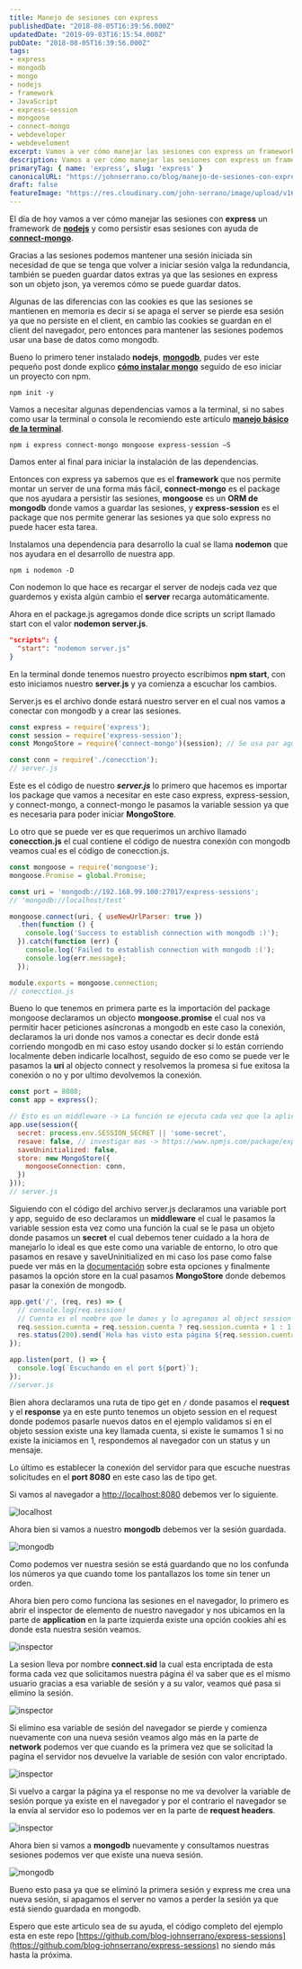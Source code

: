 ```yaml
---
title: Manejo de sesiones con express
publishedDate: "2018-08-05T16:39:56.000Z"
updatedDate: "2019-09-03T16:15:54.000Z"
pubDate: "2018-08-05T16:39:56.000Z"
tags:
- express
- mongodb
- mongo
- nodejs
- framework
- JavaScript
- express-session
- mongoose
- connect-mongo
- webdeveloper
- webdeveloment
excerpt: Vamos a ver cómo manejar las sesiones con express un framework de nodejs y como persistir esas sesiones con ayuda de connect-mongo.
description: Vamos a ver cómo manejar las sesiones con express un framework de nodejs y como persistir esas sesiones con ayuda de connect-mongo.
primaryTag: { name: 'express', slug: 'express' }
canonicalURL: "https://johnserrano.co/blog/manejo-de-sesiones-con-express"
draft: false
featureImage: "https://res.cloudinary.com/john-serrano/image/upload/v1683207808/John%20Serrano/Blog%20Post/manejo-de-sesiones-con-express/sessions-express_nxoqoe.jpg"
---
```


El día de hoy vamos a ver cómo manejar las sesiones con **express** un framework de **[nodejs](https://nodejs.org/en/)** y como persistir esas sesiones con ayuda de **[connect-mongo](https://www.npmjs.com/package/connect-mongo)**.

Gracias a las sesiones podemos mantener una sesión iniciada sin necesidad de que se tenga que volver a iniciar sesión valga la redundancia, también se pueden guardar datos extras ya que las sesiones en express son un objeto json, ya veremos cómo se puede guardar datos.

Algunas de las diferencias con las cookies es que las sesiones se mantienen en memoria es decir si se apaga el server se pierde esa sesión ya que no persiste en el client, en cambio las cookies se guardan en el client del navegador, pero entonces para mantener las sesiones podemos usar una base de datos como mongodb.

Bueno lo primero tener instalado **nodejs**, **[mongodb](https://www.mongodb.com/)**, pudes ver este pequeño post donde explico **[cómo instalar mongo](https://blog.johnserrano.co/instalacion-de-mongodb/)** seguido de eso iniciar un proyecto con npm.

`npm init -y`

Vamos a necesitar algunas dependencias vamos a la terminal, si no sabes como usar la terminal o consola le recomiendo este artículo **[manejo básico de la terminal](https://blog.johnserrano.co/manejo-basico-de-la-terminal/)**.

`npm i express connect-mongo mongoose express-session –S`

Damos enter al final para iniciar la instalación de las dependencias.

Entonces con express ya sabemos que es el **framework** que nos permite montar un server de una forma más fácil, **connect-mongo** es el package que nos ayudara a persistir las sesiones, **mongoose** es un **ORM de mongodb** donde vamos a guardar las sesiones, y **express-session** es el package que nos permite generar las sesiones ya que solo express no puede hacer esta tarea.

Instalamos una dependencia para desarrollo la cual se llama **nodemon** que nos ayudara en el desarrollo de nuestra app.

`npm i nodemon -D`

Con nodemon lo que hace es recargar el server de nodejs cada vez que guardemos y exista algún cambio el **server** recarga automáticamente.

Ahora en el package.js agregamos donde dice scripts un script llamado start con el valor **nodemon server.js**.

```json
"scripts": { 
  "start": "nodemon server.js" 
}
```
    

En la terminal donde tenemos nuestro proyecto escribimos **npm start**, con esto iniciamos nuestro **server.js** y ya comienza a escuchar los cambios.

Server.js es el archivo donde estará nuestro server en el cual nos vamos a conectar con mongodb y a crear las sesiones.

```js
const express = require('express'); 
const session = require('express-session'); 
const MongoStore = require('connect-mongo')(session); // Se usa par aguardar las sessiones en mongodb 

const conn = require('./conecction');
// server.js
```
    

Este es el código de nuestro ***server.js*** lo primero que hacemos es importar los package que vamos a necesitar en este caso express, express-session, y connect-mongo, a connect-mongo le pasamos la variable session ya que es necesaria para poder iniciar **MongoStore**.

Lo otro que se puede ver es que requerimos un archivo llamado **conecction.js** el cual contiene el código de nuestra conexión con mongodb veamos cual es el código de conecction.js.

```js
const mongoose = require('mongoose'); 
mongoose.Promise = global.Promise; 

const uri = 'mongodb://192.168.99.100:27017/express-sessions'; 
// 'mongodb://localhost/test' 

mongoose.connect(uri, { useNewUrlParser: true })
  .then(function () { 
    console.log('Success to establish connection with mongodb :)'); 
  }).catch(function (err) { 
    console.log('Failed to establish connection with mongodb :('); 
    console.log(err.message); 
  }); 

module.exports = mongoose.connection;
// conecction.js
```

Bueno lo que tenemos en primera parte es la importación del package mongoose declaramos un objecto **mongoose.promise** el cual nos va permitir hacer peticiones asíncronas a mongodb en este caso la conexión, declaramos la uri donde nos vamos a conectar es decir donde está corriendo mongodb en mi caso estoy usando docker si lo están corriendo localmente deben indicarle localhost,  seguido de eso como se puede ver le pasamos la **uri** al objecto connect y resolvemos la promesa si fue exitosa la conexión o no y por ultimo devolvemos la conexión.

```js
const port = 8080;
const app = express(); 

// Esto es un middleware -> La función se ejecuta cada vez que la aplicación recibe una solicitud. 
app.use(session({ 
  secret: process.env.SESSION_SECRET || 'some-secret', 
  resave: false, // investigar mas -> https://www.npmjs.com/package/express-session 
  saveUninitialized: false, 
  store: new MongoStore({ 
    mongooseConnection: conn, 
  }) 
}));
// server.js
```
    

Siguiendo con el código del archivo server.js declaramos una variable port y app, seguido de eso declaramos un **middleware** el cual le pasamos la variable session esta vez como una función la cual se le pasa un objeto donde pasamos un **secret** el cual debemos tener cuidado a la hora de manejarlo lo ideal es que este como una variable de entorno, lo otro que pasamos en resave y saveUninitialized en mi caso los pase como false puede ver más en la [documentación](https://www.npmjs.com/package/express-session) sobre esta opciones y finalmente pasamos la opción store en la cual pasamos **MongoStore** donde debemos pasar la conexión de mongodb.

```js
app.get('/', (req, res) => { 
  // console.log(req.session) 
  // Cuenta es el nombre que le damos y lo agregamos al object session 
  req.session.cuenta = req.session.cuenta ? req.session.cuenta + 1 : 1 
  res.status(200).send(`Hola has visto esta página ${req.session.cuenta}`); 
}); 

app.listen(port, () => { 
  console.log(`Escuchando en el port ${port}`); 
});
//server.js
```
    

Bien ahora declaramos una ruta de tipo get en `/` donde pasamos el **request** y el **response** ya en este punto tenemos un objeto session en el request donde podemos pasarle nuevos datos en el ejemplo validamos si en el objeto session existe una key llamada cuenta, si existe le sumamos 1 si no existe la iniciamos en 1, respondemos al navegador con un status y un mensaje.

Lo último es establecer la conexión del servidor para que escuche nuestras solicitudes en el **port 8080** en este caso las de tipo get.

Si vamos al navegador a [http://localhost:8080](http://localhost:8080) debemos ver lo siguiente.

![localhost](https://res.cloudinary.com/john-serrano/image/upload/v1683208131/John%20Serrano/Blog%20Post/manejo-de-sesiones-con-express/express_1_ssfa7q.png)

Ahora bien si vamos a nuestro **mongodb** debemos ver la sesión guardada.

![mongodb](https://res.cloudinary.com/john-serrano/image/upload/v1683208131/John%20Serrano/Blog%20Post/manejo-de-sesiones-con-express/express_2_dzlusc.png)

Como podemos ver nuestra sesión se está guardando que no los confunda los números ya que cuando tome los pantallazos los tome sin tener un orden.

Ahora bien pero como funciona las sesiones en el navegador, lo primero es abrir el inspector de elemento de nuestro navegador y nos ubicamos en la parte de **application** en la parte izquierda existe una opción cookies ahí es donde esta nuestra sesión veamos.

![inspector](https://res.cloudinary.com/john-serrano/image/upload/v1683208131/John%20Serrano/Blog%20Post/manejo-de-sesiones-con-express/express_3_gmqa5w.png)

La sesion lleva por nombre **connect.sid** la cual esta encriptada de esta forma cada vez que solicitamos nuestra página él va saber que es el mismo usuario gracias a esa variable de sesión y a su valor, veamos qué pasa si elimino la sesión.

![inspector](https://res.cloudinary.com/john-serrano/image/upload/v1683208131/John%20Serrano/Blog%20Post/manejo-de-sesiones-con-express/express_4_slvqja.png)

Si elimino esa variable de sesión del navegador se pierde y comienza nuevamente con una nueva sesión veamos algo más en la parte de **network** podemos ver que cuando es la primera vez que se solicitad la pagina el servidor nos devuelve la variable de sesión con valor encriptado.

![inspector](https://res.cloudinary.com/john-serrano/image/upload/v1683208131/John%20Serrano/Blog%20Post/manejo-de-sesiones-con-express/express_5_e406dc.png)

Si vuelvo a cargar la página ya el response no me va devolver la variable de sesión porque ya existe en el navegador y por el contrario el navegador se la envía al servidor eso lo podemos ver en la parte de **request headers**.

![inspector](https://res.cloudinary.com/john-serrano/image/upload/v1683208131/John%20Serrano/Blog%20Post/manejo-de-sesiones-con-express/express_6_yuzwle.png)

Ahora bien si vamos a **mongodb** nuevamente y consultamos nuestras sesiones podemos ver que existe una nueva sesión.

![mongodb](https://res.cloudinary.com/john-serrano/image/upload/v1683208131/John%20Serrano/Blog%20Post/manejo-de-sesiones-con-express/express_7_j7haux.png)

Bueno esto pasa ya que se eliminó la primera sesión y express me crea una nueva sesión, si apagamos el server no vamos a perder la sesión ya que está siendo guardada en mongodb.

Espero que este articulo sea de su ayuda, el código completo del ejemplo esta en este repo  [https://github.com/blog-johnserrano/express-sessions](https://github.com/blog-johnserrano/express-sessions) no siendo más hasta la próxima.
